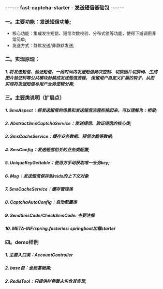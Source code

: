 ### ------ fast-captcha-starter - 发送短信基础包 ------

### 一。主要功能：发送短信功能;
- 核心功能：集成发生短信、短信次数校验、分布式锁等功能，使得下游调用非常简单;
- 发送方式：静默发送/非静默发送;

### 二。实现原理：
<h5> 1. 将发送短信、验证短信、一段时间内发送短信频次控制、切换图片切换码、生成图片验证码等公共模块封装成发送短信流程，
        保留用户自定义扩展的钩子，从而实现将发送短信与用户业务逻辑分离;

### 三。主要类说明（扩展点）
<h5> 1. SmsAspect：将发送短信的场景和发送短信流程衔接起来，可以理解为：桥梁;
<h5> 2. AbstractSmsCaptchaService：发送短信、验证短信的核心类;
<h5> 3. SmsCacheService：缓存业务数据、短信次数等数据;
<h5> 4. SmsConfig：发送短信相关的业务类配置;
<h5> 5. UniqueKeyGettable：使用方手动获取唯一业务key;
<h5> 6. Msg：发送短信保存到reids的上下文对象
<h5> 7. SmsCacheService：缓存管理类
<h5> 8. CaptchaAutoConfig：自动配置类
<h5> 9. SendSmsCode/CheckSmsCode: 主要注解
<h5> 10. META-INF/spring.factories: springboot加载starter


### 四。demo样例
<h5> 1. 主要入口类：AccountController
<h5> 2. base包：全局基础类;
<h5> 2. RedisTool：只提供样例暂未包含其实现;
